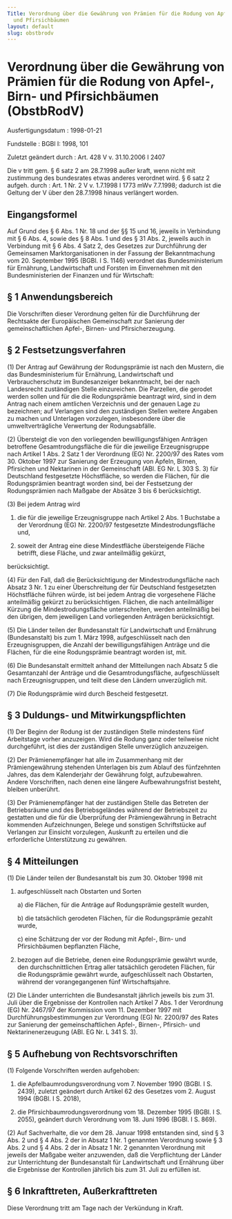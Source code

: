 ```yaml
---
Title: Verordnung über die Gewährung von Prämien für die Rodung von Apfel-, Birn-
  und Pfirsichbäumen
layout: default
slug: obstbrodv
---
```


# Verordnung über die Gewährung von Prämien für die Rodung von Apfel-, Birn- und Pfirsichbäumen (ObstbRodV)

Ausfertigungsdatum
:   1998-01-21

Fundstelle
:   BGBl I: 1998, 101

Zuletzt geändert durch
:   Art. 428 V v. 31.10.2006 I 2407

Die v tritt gem. § 6 satz 2 am 28.7.1998 außer kraft, wenn nicht mit zustimmung des bundesrates etwas anderes verordnet wird. § 6 satz 2 aufgeh. durch
:   Art. 1 Nr. 2 V v. 1.7.1998 I 1773 mWv 7.7.1998; dadurch ist die Geltung der V über den 28.7.1998 hinaus verlängert worden.


## Eingangsformel

Auf Grund des § 6 Abs. 1 Nr. 18 und der §§ 15 und 16, jeweils in
Verbindung mit § 6 Abs. 4, sowie des § 8 Abs. 1 und des § 31 Abs. 2,
jeweils auch in Verbindung mit § 6 Abs. 4 Satz 2, des Gesetzes zur
Durchführung der Gemeinsamen Marktorganisationen in der Fassung der
Bekanntmachung vom 20. September 1995 (BGBl. I S. 1146) verordnet das
Bundesministerium für Ernährung, Landwirtschaft und Forsten im
Einvernehmen mit den Bundesministerien der Finanzen und für
Wirtschaft:


## § 1 Anwendungsbereich

Die Vorschriften dieser Verordnung gelten für die Durchführung der
Rechtsakte der Europäischen Gemeinschaft zur Sanierung der
gemeinschaftlichen Apfel-, Birnen- und Pfirsicherzeugung.


## § 2 Festsetzungsverfahren

(1) Der Antrag auf Gewährung der Rodungsprämie ist nach den Mustern,
die das Bundesministerium für Ernährung, Landwirtschaft und
Verbraucherschutz im Bundesanzeiger bekanntmacht, bei der nach
Landesrecht zuständigen Stelle einzureichen. Die Parzellen, die
gerodet werden sollen und für die die Rodungsprämie beantragt wird,
sind in dem Antrag nach einem amtlichen Verzeichnis und der genauen
Lage zu bezeichnen; auf Verlangen sind den zuständigen Stellen weitere
Angaben zu machen und Unterlagen vorzulegen, insbesondere über die
umweltverträgliche Verwertung der Rodungsabfälle.

(2) Übersteigt die von den vorliegenden bewilligungsfähigen Anträgen
betroffene Gesamtrodungsfläche die für die jeweilige Erzeugnisgruppe
nach Artikel 1 Abs. 2 Satz 1 der Verordnung (EG) Nr. 2200/97 des Rates
vom 30. Oktober 1997 zur Sanierung der Erzeugung von Äpfeln, Birnen,
Pfirsichen und Nektarinen in der Gemeinschaft (ABl. EG Nr. L 303 S. 3)
für Deutschland festgesetzte Höchstfläche, so werden die Flächen, für
die Rodungsprämien beantragt worden sind, bei der Festsetzung der
Rodungsprämien nach Maßgabe der Absätze 3 bis 6 berücksichtigt.

(3) Bei jedem Antrag wird

1.  die für die jeweilige Erzeugnisgruppe nach Artikel 2 Abs. 1 Buchstabe
    a der Verordnung (EG) Nr. 2200/97 festgesetzte Mindestrodungsfläche
    und,


2.  soweit der Antrag eine diese Mindestfläche übersteigende Fläche
    betrifft, diese Fläche, und zwar anteilmäßig gekürzt,



berücksichtigt.

(4) Für den Fall, daß die Berücksichtigung der Mindestrodungsfläche
nach Absatz 3 Nr. 1 zu einer Überschreitung der für Deutschland
festgesetzten Höchstfläche führen würde, ist bei jedem Antrag die
vorgesehene Fläche anteilmäßig gekürzt zu berücksichtigen. Flächen,
die nach anteilmäßiger Kürzung die Mindestrodungsfläche
unterschreiten, werden anteilmäßig bei den übrigen, dem jeweiligen
Land vorliegenden Anträgen berücksichtigt.

(5) Die Länder teilen der Bundesanstalt für Landwirtschaft und
Ernährung (Bundesanstalt) bis zum 1. März 1998, aufgeschlüsselt nach
den Erzeugnisgruppen, die Anzahl der bewilligungsfähigen Anträge und
die Flächen, für die eine Rodungsprämie beantragt worden ist, mit.

(6) Die Bundesanstalt ermittelt anhand der Mitteilungen nach Absatz 5
die Gesamtanzahl der Anträge und die Gesamtrodungsfläche,
aufgeschlüsselt nach Erzeugnisgruppen, und teilt diese den Ländern
unverzüglich mit.

(7) Die Rodungsprämie wird durch Bescheid festgesetzt.


## § 3 Duldungs- und Mitwirkungspflichten

(1) Der Beginn der Rodung ist der zuständigen Stelle mindestens fünf
Arbeitstage vorher anzuzeigen. Wird die Rodung ganz oder teilweise
nicht durchgeführt, ist dies der zuständigen Stelle unverzüglich
anzuzeigen.

(2) Der Prämienempfänger hat alle im Zusammenhang mit der
Prämiengewährung stehenden Unterlagen bis zum Ablauf des fünfzehnten
Jahres, das dem Kalenderjahr der Gewährung folgt, aufzubewahren.
Andere Vorschriften, nach denen eine längere Aufbewahrungsfrist
besteht, bleiben unberührt.

(3) Der Prämienempfänger hat der zuständigen Stelle das Betreten der
Betriebsräume und des Betriebsgeländes während der Betriebszeit zu
gestatten und die für die Überprüfung der Prämiengewährung in Betracht
kommenden Aufzeichnungen, Belege und sonstigen Schriftstücke auf
Verlangen zur Einsicht vorzulegen, Auskunft zu erteilen und die
erforderliche Unterstützung zu gewähren.


## § 4 Mitteilungen

(1) Die Länder teilen der Bundesanstalt bis zum 30. Oktober 1998 mit

1.  aufgeschlüsselt nach Obstarten und Sorten

    a)  die Flächen, für die Anträge auf Rodungsprämie gestellt wurden,


    b)  die tatsächlich gerodeten Flächen, für die Rodungsprämie gezahlt
        wurde,


    c)  eine Schätzung der vor der Rodung mit Apfel-, Birn- und Pfirsichbäumen
        bepflanzten Fläche,





2.  bezogen auf die Betriebe, denen eine Rodungsprämie gewährt wurde, den
    durchschnittlichen Ertrag aller tatsächlich gerodeten Flächen, für die
    Rodungsprämie gewährt wurde, aufgeschlüsselt nach Obstarten, während
    der vorangegangenen fünf Wirtschaftsjahre.




(2) Die Länder unterrichten die Bundesanstalt jährlich jeweils bis zum
31\. Juli über die Ergebnisse der Kontrollen nach Artikel 7 Abs. 1 der
Verordnung (EG) Nr. 2467/97 der Kommission vom 11. Dezember 1997 mit
Durchführungsbestimmungen zur Verordnung (EG) Nr. 2200/97 des Rates
zur Sanierung der gemeinschaftlichen Apfel-, Birnen-, Pfirsich- und
Nektarinenerzeugung (ABl. EG Nr. L 341 S. 3).


## § 5 Aufhebung von Rechtsvorschriften

(1) Folgende Vorschriften werden aufgehoben:

1.  die Apfelbaumrodungsverordnung vom 7. November 1990 (BGBl. I S. 2439),
    zuletzt geändert durch Artikel 62 des Gesetzes vom 2. August 1994
    (BGBl. I S. 2018),


2.  die Pfirsichbaumrodungsverordnung vom 18. Dezember 1995 (BGBl. I S.
    2055), geändert durch Verordnung vom 18. Juni 1996 (BGBl. I S. 869).




(2) Auf Sachverhalte, die vor dem 28. Januar 1998 entstanden sind,
sind § 3 Abs. 2 und § 4 Abs. 2 der in Absatz 1 Nr. 1 genannten
Verordnung sowie § 3 Abs. 2 und § 4 Abs. 2 der in Absatz 1 Nr. 2
genannten Verordnung mit jeweils der Maßgabe weiter anzuwenden, daß
die Verpflichtung der Länder zur Unterrichtung der Bundesanstalt für
Landwirtschaft und Ernährung über die Ergebnisse der Kontrollen
jährlich bis zum 31. Juli zu erfüllen ist.


## § 6 Inkrafttreten, Außerkrafttreten

Diese Verordnung tritt am Tage nach der Verkündung in Kraft.

